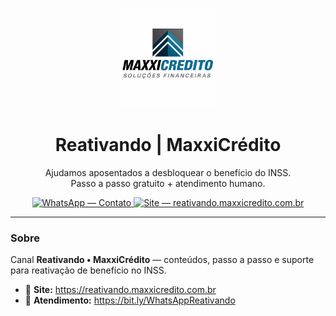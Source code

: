 <p align="center">
  <img src="LOGO-Maxxicredito.png" alt="MaxxiCrédito" width="160" />
</p>

<h1 align="center">Reativando | MaxxiCrédito</h1>

<p align="center">
  Ajudamos aposentados a desbloquear o benefício do INSS.<br/>
  Passo a passo gratuito + atendimento humano.
</p>

<p align="center">
  <a href="https://bit.ly/WhatsAppReativando">
    <img
      src="https://img.shields.io/badge/WhatsApp-Contato-25D366?logo=whatsapp&logoColor=white&style=for-the-badge"
      alt="WhatsApp — Contato"
    />
  </a>
  <a href="https://reativando.maxxicredito.com.br">
    <img
      src="https://img.shields.io/badge/Site-reativando.maxxicredito.com.br-000?logo=vercel&logoColor=white&style=for-the-badge"
      alt="Site — reativando.maxxicredito.com.br"
    />
  </a>
</p>

<hr/>

### Sobre
Canal **Reativando • MaxxiCrédito** — conteúdos, passo a passo e suporte para reativação de benefício no INSS.

- 🔗 **Site:** https://reativando.maxxicredito.com.br  
- 💬 **Atendimento:** https://bit.ly/WhatsAppReativando

